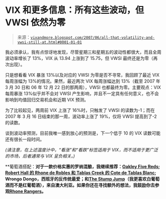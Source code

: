 <!--yml

类别：未分类

日期：2024 年 05 月 18 日 19:09:40

-->

# VIX 和更多信息：所有这些波动，但 VWSI 依然为零

> 来源：[`vixandmore.blogspot.com/2007/06/all-that-volatility-and-vwsi-still-at.html#0001-01-01`](http://vixandmore.blogspot.com/2007/06/all-that-volatility-and-vwsi-still-at.html#0001-01-01)

我必须承认，我有点惊讶地发现，尽管星期三和星期五的波动性都很大，而且全周波动率增长了 13%，VIX 从 13.94 上涨到了 15.75，但 VWSI 最终还是为零（再次出现）。

只是想看看 VIX 暴涨 13%以及对应的 VWSI 为零是否不寻常，我回顾了最近 VIX 每周涨幅为 13%的情况。果然，最近两次 VIX 每周涨幅达到 13%（截至 2007 年 3 月 30 日和 06 年 12 月 22 日的那两周），VWSI 也都最终为零。主要观点：VIX 每周暴涨 13%似乎并不会对 VWSI 产生影响，并且不一定具有任何意义，也不会影响到均值回归交易机会和近期 VIX 预测。

为了比较起见，两周前 VIX 上涨了 16%时，只触发了 VWSI 的读数为-1；而在 2007 年 3 月 16 日结束的那一周，波动率上涨了 19%，仅将 VWSI 提高到了-2 的读数。

谈到波动率预测，目前我唯一感到放心的预测是，下一个低于 10 的 VIX 读数可能还有很长一段时间。

*(请注意，在上述温度计中，“看涨”和“看跌”标签适用于 VIX，而不适用于更广泛的市场，后者通常与 VIX 呈负相关。)*

**葡萄酒搭配：**对于一款价格实惠的罗纳混酿，我继续推荐：[Oakley Five Reds](http://vixandmore.blogspot.com/2007/04/vwsi-is-flat-oakley-five-reds-isnt.htmlhttp:/www.clinecellars.com/store/index.cfm?fuseaction=productdetail&product_id=100); [Robert Hall 的 Rhone de Robles 和 Tablas Creek 的 Cote de Tablas Blanc](http://vixandmore.blogspot.com/2007/04/vwsi-at-0and-to-drink.htmlhttp:/vixandmore.blogspot.com/2007/04/vwsi-at-0and-to-drink.html); Wrongo Dongo，西班牙的反传统最爱；和[The Stump Jump](http://vixandmore.blogspot.com/2007/05/vwsi-at-zero-again-another-rhone-white.html)（我更喜欢白葡萄酒而不是红葡萄酒），来自澳大利亚。如果你还在寻找额外的想法，我鼓励你去参观[Rhone Rangers](http://www.rhonerangers.org/)。**
